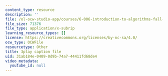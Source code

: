 ```yaml
---
content_type: resource
description: ''
file: /ol-ocw-studio-app/courses/6-006-introduction-to-algorithms-fall-2011/31ab184e04090d9b74a744411fd68de4_OQ5jsbhAv_M.srt
file_size: 71376
file_type: application/x-subrip
learning_resource_types: []
license: https://creativecommons.org/licenses/by-nc-sa/4.0/
ocw_type: OCWFile
resourcetype: Other
title: 3play caption file
uid: 31ab184e-0409-0d9b-74a7-44411fd68de4
video_metadata:
  youtube_id: null
---
```

